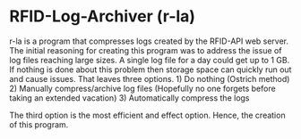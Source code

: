 # RFID-Log-Archiver (r-la)
r-la is a program that compresses logs created by the RFID-API web server. The initial reasoning for creating this program was to address the issue of log files reaching large sizes. A single log file for a day could get up to 1 GB. If nothing is done about this problem then storage space can quickly run out and cause issues. That leaves three options. 
	1) Do nothing (Ostrich method)
	2) Manually compress/archive log files (Hopefully no one forgets before taking an extended vacation)
	3) Automatically compress the logs

The third option is the most efficient and effect option. Hence, the creation of this program.
